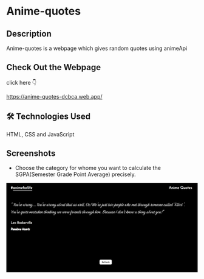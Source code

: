 # Anime-quotes


## Description
Anime-quotes is a webpage which gives random quotes using animeApi

## Check Out the Webpage
click here 👇

https://anime-quotes-dcbca.web.app/

## 🛠 Technologies Used
HTML, CSS and JavaScript

## Screenshots
* Choose the category for whome you want to calculate the SGPA(Semester Grade Point Average) precisely.

![Home Page - Select Category](/screenshot/main-page.png?raw=true "Select your category")
